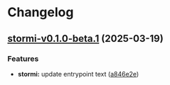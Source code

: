 # Changelog

## [stormi-v0.1.0-beta.1](https://github.com/pinellolab/stormi/compare/stormi-v0.0.1...stormi-v0.1.0-beta.1) (2025-03-19)

### Features

* **stormi:** update entrypoint text ([a846e2e](https://github.com/pinellolab/stormi/commit/a846e2eaf9eba22a225ff573062b712c3932d234))
